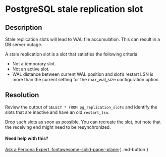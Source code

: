 # PostgreSQL stale replication slot

## Description

Stale replication slots will lead to WAL file accumulation. This can result in a DB server outage.

A stale replication slot is a slot that satisfies the following criteria:
- Not a temporary slot.
- Not an active slot.
- WAL distance between current WAL position and slot’s restart LSN is more than the current setting for the max_wal_size configuration option.

## Resolution

Review the output of `SELECT * FROM pg_replication_slots` and identify the slots that are inactive and have an old `restart_lsn`. 

Drop such slots as soon as possible. You can recreate the slot, but note that the receiving end might need to be resynchronized.

#### Need help with this?

[Ask a Percona Expert :fontawesome-solid-paper-plane:](https://www.percona.com/about-percona/contact){ .md-button }